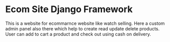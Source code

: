 # Ecom Site Django Framework
 This is a website for ecommarnce website like watch selling. Here a custom admin panel also there which help to create read update delete products. User can add to cart a product and check out using cash on delivery.
